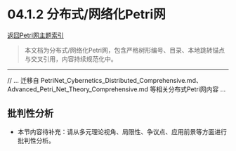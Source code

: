 # 04.1.2 分布式/网络化Petri网

[返回Petri网主题索引](README.md)

> 本文档为分布式/网络化Petri网，包含严格树形编号、目录、本地跳转锚点与交叉引用，内容持续规范化中。

---

// ... 迁移自 PetriNet_Cybernetics_Distributed_Comprehensive.md、Advanced_Petri_Net_Theory_Comprehensive.md 等相关分布式Petri网内容 ...


## 批判性分析

- 本节内容待补充：请从多元理论视角、局限性、争议点、应用前景等方面进行批判性分析。
